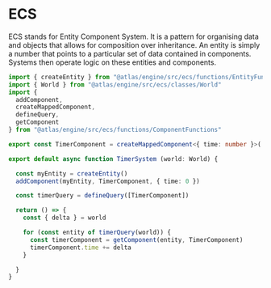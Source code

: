 # ECS

ECS stands for Entity Component System. It is a pattern for organising data and objects that allows for composition over inheritance. An entity is simply a number that points to a particular set of data contained in components. Systems then operate logic on these entities and components.

```ts
import { createEntity } from "@atlas/engine/src/ecs/functions/EntityFunctions"
import { World } from "@atlas/engine/src/ecs/classes/World"
import { 
  addComponent,
  createMappedComponent,
  defineQuery,
  getComponent
} from "@atlas/engine/src/ecs/functions/ComponentFunctions"

export const TimerComponent = createMappedComponent<{ time: number }>('TimerComponent')

export default async function TimerSystem (world: World) {

  const myEntity = createEntity()
  addComponent(myEntity, TimerComponent, { time: 0 })

  const timerQuery = defineQuery([TimerComponent])

  return () => {
    const { delta } = world

    for (const entity of timerQuery(world)) {
      const timerComponent = getComponent(entity, TimerComponent)
      timerComponent.time += delta
    }

  }
}

```